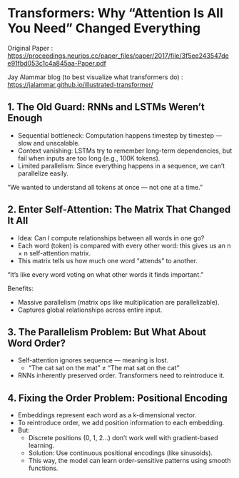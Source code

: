 # Transformers: Why “Attention Is All You Need” Changed Everything

Original Paper : https://proceedings.neurips.cc/paper_files/paper/2017/file/3f5ee243547dee91fbd053c1c4a845aa-Paper.pdf

Jay Alammar blog (to best visualize what transformers do) : https://jalammar.github.io/illustrated-transformer/


## 1. The Old Guard: RNNs and LSTMs Weren’t Enough

- Sequential bottleneck: Computation happens timestep by timestep — slow and unscalable.
- Context vanishing: LSTMs try to remember long-term dependencies, but fail when inputs are too long (e.g., 100K tokens).
- Limited parallelism: Since everything happens in a sequence, we can’t parallelize easily.

“We wanted to understand all tokens at once — not one at a time.”

## 2. Enter Self-Attention: The Matrix That Changed It All

- Idea: Can I compute relationships between all words in one go?
- Each word (token) is compared with every other word: this gives us an n × n self-attention matrix.
- This matrix tells us how much one word “attends” to another.

“It’s like every word voting on what other words it finds important.”

Benefits:
- Massive parallelism (matrix ops like multiplication are parallelizable).
- Captures global relationships across entire input.

## 3. The Parallelism Problem: But What About Word Order?

- Self-attention ignores sequence — meaning is lost.
  - “The cat sat on the mat” ≠ “The mat sat on the cat”
- RNNs inherently preserved order. Transformers need to reintroduce it.

## 4. Fixing the Order Problem: Positional Encoding

- Embeddings represent each word as a k-dimensional vector.
- To reintroduce order, we add position information to each embedding.
- But:
  - Discrete positions (0, 1, 2...) don’t work well with gradient-based learning.
  - Solution: Use continuous positional encodings (like sinusoids).
  - This way, the model can learn order-sensitive patterns using smooth functions.
